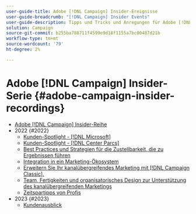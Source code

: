 ```yaml
---
user-guide-title: Adobe [!DNL Campaign] Insider-Ereignisse
user-guide-breadcrumb: "[!DNL Campaign] Insider Events"
user-guide-description: Tipps und Tricks und Anregungen für Adobe [!DNL Campaign] Kunden, um die Entwicklung kanalübergreifender Marketingstrategien zu unterstützen, die Fähigkeiten von Teams für Marketing-Experten zu verbessern und Unternehmen bei der Einführung fortgeschrittener kanalübergreifender Marketingstrategien zu unterstützen.
solution: Campaign
source-git-commit: b255ba788711f4599e9d18f1155a7bc00487d21b
workflow-type: tm+mt
source-wordcount: '79'
ht-degree: 2%

---
```



# Adobe [!DNL Campaign] Insider-Serie {#adobe-campaign-insider-recordings}

+ [Adobe [!DNL Campaign] Insider-Reihe](overview.md)
+ 2022 {#2022}
   + [Kunden-Spotlight - [!DNL Microsoft]](2022/microsoft.md)
   + [Kunden-Spotlight - [!DNL Center Parcs]](2022/center-parcs.md)
   + [Best Practices und Strategien für die Zustellbarkeit, die zu Ergebnissen führen](2022/deliverability-best-practices.md)
   + [Integration in ein Marketing-Ökosystem](2022/integrations.md)
   + [Erweitern Sie Ihr kanalübergreifendes Marketing mit [!DNL Campaign Classic].](2022/cross-channel.md)
   + [Team, Fertigkeiten und organisatorisches Design zur Unterstützung des kanalübergreifenden Marketings](2022/team-skills-org-design.md)
   + [Zeitspartipps von Profis](2022/tips.md)
+ 2023 {#2023}
   + [Kundenausblick](2023/customer-spotlight-center-parcs.md)